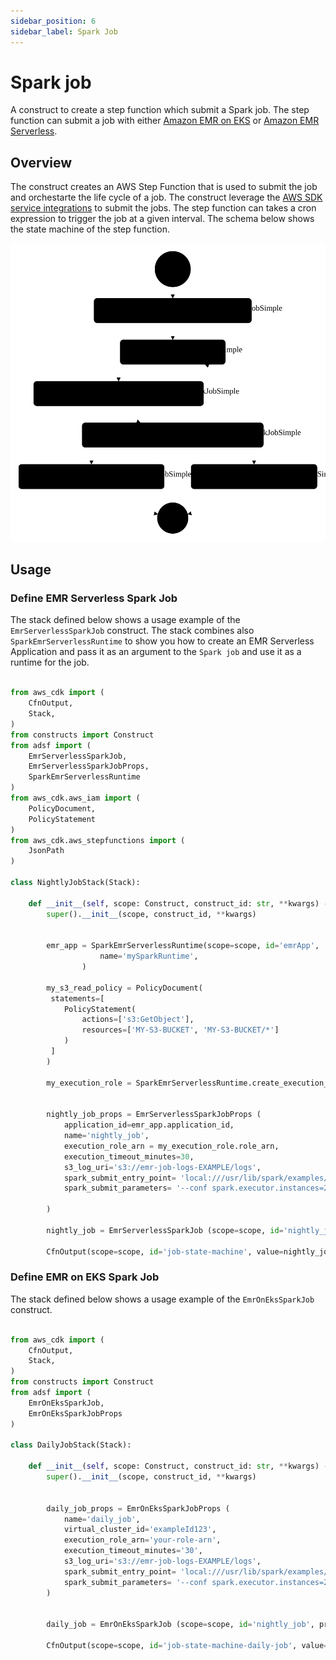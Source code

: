```yaml
---
sidebar_position: 6
sidebar_label: Spark Job
---
```


# Spark job

A construct to create a step function which submit a Spark job. The step function can submit a job with either [Amazon EMR on EKS](https://docs.aws.amazon.com/emr/latest/EMR-on-EKS-DevelopmentGuide/getting-started.html) or [Amazon EMR Serverless](https://docs.aws.amazon.com/emr/latest/EMR-Serverless-UserGuide/getting-started.html). 

## Overview

The construct creates an AWS Step Function that is used to submit the job and orchestarte the life cycle of a job. The construct leverage the [AWS SDK service integrations](https://docs.aws.amazon.com/step-functions/latest/dg/supported-services-awssdk.html) to submit the jobs. The step function can takes a cron expression to trigger the job at a given interval. The schema below shows the state machine of the step function.


![Spark Job State Machine](../../../static/img/adsf-spark-job-statemachine.svg)




## Usage

### Define EMR Serverless Spark Job

The stack defined below shows a usage example of the `EmrServerlessSparkJob` construct. The stack combines also `SparkEmrServerlessRuntime` to show you how to create an EMR Serverless Application and pass it as an argument to the `Spark job` and use it as a runtime for the job. 

```python

from aws_cdk import (
    CfnOutput,
    Stack,
)
from constructs import Construct
from adsf import ( 
    EmrServerlessSparkJob, 
    EmrServerlessSparkJobProps,
    SparkEmrServerlessRuntime
)
from aws_cdk.aws_iam import (
    PolicyDocument,
    PolicyStatement
)
from aws_cdk.aws_stepfunctions import (
    JsonPath
)

class NightlyJobStack(Stack):

    def __init__(self, scope: Construct, construct_id: str, **kwargs) -> None:
        super().__init__(scope, construct_id, **kwargs)


        emr_app = SparkEmrServerlessRuntime(scope=scope, id='emrApp', 
                    name='mySparkRuntime',
                )
        
        my_s3_read_policy = PolicyDocument(
         statements=[
            PolicyStatement(
                actions=['s3:GetObject'],
                resources=['MY-S3-BUCKET', 'MY-S3-BUCKET/*']
            )
         ]   
        )

        my_execution_role = SparkEmrServerlessRuntime.create_execution_role(scope=scope, id='exec_role', execution_role_policy_document=my_s3_read_policy)
        

        nightly_job_props = EmrServerlessSparkJobProps (
            application_id=emr_app.application_id,
            name='nightly_job',
            execution_role_arn = my_execution_role.role_arn,
            execution_timeout_minutes=30,
            s3_log_uri='s3://emr-job-logs-EXAMPLE/logs',
            spark_submit_entry_point= 'local:///usr/lib/spark/examples/src/main/python/pi.py',
            spark_submit_parameters= '--conf spark.executor.instances=2 --conf spark.executor.memory=2G --conf spark.driver.memory=2G --conf spark.executor.cores=4'

        )

        nightly_job = EmrServerlessSparkJob (scope=scope, id='nightly_job', props=nightly_job_props)

        CfnOutput(scope=scope, id='job-state-machine', value=nightly_job.state_machine.state_machine_arn )

```


### Define EMR on EKS Spark Job

The stack defined below shows a usage example of the `EmrOnEksSparkJob` construct.

```python

from aws_cdk import (
    CfnOutput,
    Stack,
)
from constructs import Construct
from adsf import ( 
    EmrOnEksSparkJob,
    EmrOnEksSparkJobProps
)

class DailyJobStack(Stack):

    def __init__(self, scope: Construct, construct_id: str, **kwargs) -> None:
        super().__init__(scope, construct_id, **kwargs)


        daily_job_props = EmrOnEksSparkJobProps (
            name='daily_job',
            virtual_cluster_id='exampleId123',
            execution_role_arn='your-role-arn',
            execution_timeout_minutes='30',
            s3_log_uri='s3://emr-job-logs-EXAMPLE/logs',
            spark_submit_entry_point= 'local:///usr/lib/spark/examples/src/main/python/pi.py',
            spark_submit_parameters= '--conf spark.executor.instances=2 --conf spark.executor.memory=2G --conf spark.driver.memory=2G --conf spark.executor.cores=4'
        )
        
        
        daily_job = EmrOnEksSparkJob (scope=scope, id='nightly_job', props=daily_job_props)

        CfnOutput(scope=scope, id='job-state-machine-daily-job', value=daily_job.state_machine.state_machine_arn )

```